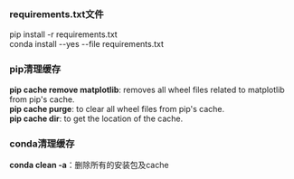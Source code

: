 ### requirements.txt文件
pip install -r requirements.txt  
conda install --yes --file requirements.txt

### pip清理缓存
**pip cache remove matplotlib**: removes all wheel files related to matplotlib from pip's cache.  
**pip cache purge**: to clear all wheel files from pip's cache.  
**pip cache dir**: to get the location of the cache.  

### conda清理缓存
**conda clean -a**：删除所有的安装包及cache

